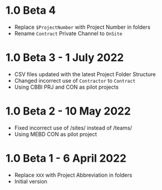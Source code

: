 # 1.0 Beta 4
- Replace `$ProjectNumber` with Project Number in folders
- Rename `Contract` Private Channel to `OnSite`

# 1.0 Beta 3 - 1 July 2022
- CSV files updated with the latest Project Folder Structure
- Changed incorrect use of `Contractor` to `Contract`
- Using CBBI PRJ and CON as pilot projects

# 1.0 Beta 2 - 10 May 2022
- Fixed incorrect use of /sites/ instead of /teams/
- Using MEBD CON as pilot project

# 1.0 Beta 1 - 6 April 2022
- Replace `XXX` with Project Abbreviation in folders
- Initial version
